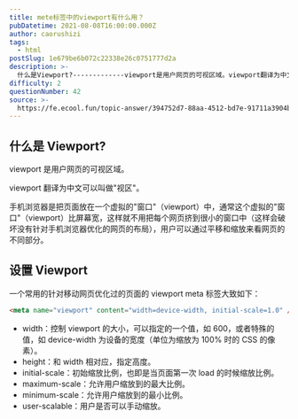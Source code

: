 ```yaml
---
title: mete标签中的viewport有什么用？
pubDatetime: 2021-08-08T16:00:00.000Z
author: caorushizi
tags:
  - html
postSlug: 1e679be6b072c22338e26c0751777d2a
description: >-
  什么是Viewport?-------------viewport是用户网页的可视区域。viewport翻译为中文可以叫做"视区"。手机浏览器是把页面放在一个虚拟的"窗口"（viewport）中，通常
difficulty: 2
questionNumber: 42
source: >-
  https://fe.ecool.fun/topic-answer/394752d7-88aa-4512-bd7e-91711a3904b7?orderBy=updateTime&order=desc&tagId=12
---
```


## 什么是 Viewport?

viewport 是用户网页的可视区域。

viewport 翻译为中文可以叫做"视区"。

手机浏览器是把页面放在一个虚拟的"窗口"（viewport）中，通常这个虚拟的"窗口"（viewport）比屏幕宽，这样就不用把每个网页挤到很小的窗口中（这样会破坏没有针对手机浏览器优化的网页的布局），用户可以通过平移和缩放来看网页的不同部分。

## 设置 Viewport

一个常用的针对移动网页优化过的页面的 viewport meta 标签大致如下：

```html
<meta name="viewport" content="width=device-width, initial-scale=1.0" />
```

- width：控制 viewport 的大小，可以指定的一个值，如 600，或者特殊的值，如 device-width 为设备的宽度（单位为缩放为 100% 时的 CSS 的像素）。
- height：和 width 相对应，指定高度。
- initial-scale：初始缩放比例，也即是当页面第一次 load 的时候缩放比例。
- maximum-scale：允许用户缩放到的最大比例。
- minimum-scale：允许用户缩放到的最小比例。
- user-scalable：用户是否可以手动缩放。
